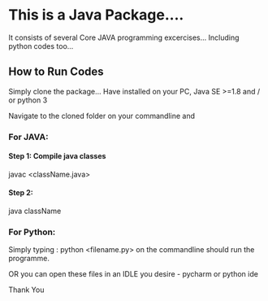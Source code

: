 # This is a Java Package....

It consists of several Core JAVA programming excercises...
Including python codes too...

## How to Run Codes
Simply clone the package...
Have installed on your PC, Java SE >=1.8 and / or python 3

Navigate to the cloned folder on your commandline and
### For JAVA:

#### Step 1: Compile java classes 
javac <className.java>

#### Step 2: 
java className

### For Python:

Simply typing :
python <filename.py> on the commandline should run the programme.

OR you can open these files in an IDLE you desire - pycharm or python ide

Thank You

